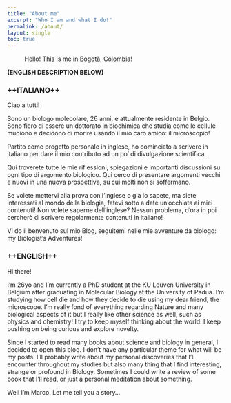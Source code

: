 ```yaml
---
title: "About me"
excerpt: "Who I am and what I do!"
permalink: /about/
layout: single
toc: true
---
```

<figure style="width: 500" class="align-center">
  <img src="{{ site.url }}{{ site.baseurl }}/assets/images/marco.jpg" alt="" />
  <figcaption>Hello! This is me in Bogotà, Colombia!</figcaption>
</figure>

**(ENGLISH DESCRIPTION BELOW)**
### ++ITALIANO++

Ciao a tutti!

Sono un biologo molecolare, 26 anni, e attualmente residente in Belgio. Sono fiero di essere un dottorato in biochimica che studia come le cellule muoiono e decidono di morire usando il mio caro amico: il microscopio!

Partito come progetto personale in inglese, ho cominciato a scrivere in italiano per dare il mio contributo ad un po’ di divulgazione scientifica.

Qui troverete tutte le mie riflessioni, spiegazioni e importanti discussioni su ogni tipo di argomento biologico. Qui cerco di presentare argomenti vecchi e nuovi in una nuova prospettiva, su cui molti non si soffermano.

Se volete mettervi alla prova con l’inglese o già lo sapete, ma siete interessati al mondo della biologia, fatevi sotto a date un’occhiata ai miei contenuti! Non volete saperne dell’inglese? Nessun problema, d’ora in poi cercherò di scrivere regolarmente contenuti in italiano!

Vi do il benvenuto sul mio Blog, seguitemi nelle mie avventure da biologo: my Biologist’s Adventures!

### ++ENGLISH++

Hi there!

I’m 26yo and I’m currently a PhD student at the KU Leuven University in Belgium after graduating in Molecular Biology at the University of Padua. I’m studying how cell die and how they decide to die using my dear friend, the microscope. I’m really fond of everything regarding Nature and many biological aspects of it but I really like other science as well, such as physics and chemistry! I try to keep myself thinking about the world. I keep pushing on being curious and explore novelty.

Since I started to read many books about science and biology in general, I decided to open this blog. I don’t have any particular theme for what will be my posts. I’ll probably write about my personal discoveries that I’ll encounter throughout my studies but also many thing that I find interesting, strange or profound in Biology. Sometimes I could write a review of some book that I’ll read, or just a personal meditation about something.

Well I’m Marco. Let me tell you a story…